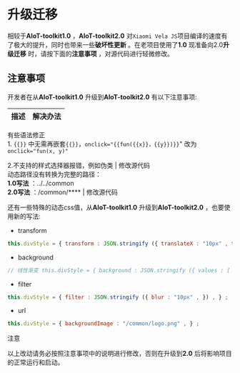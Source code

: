 <!-- 源地址: https://iot.mi.com/vela/quickapp/zh/tools/toolkit/update.html -->

# 升级迁移

相较于**AIoT-toolkit1.0** ，**AIoT-toolkit2.0** 对`Xiaomi Vela JS`项目编译的速度有了极大的提升，同时也带来一些**破坏性更新** 。在老项目使用了**1.0** 现准备向2.0**升级迁移** 时，请按下面的**注意事项** ，对源代码进行轻微修改。

## 注意事项

开发者在从**AIoT-toolkit1.0** 升级到**AIoT-toolkit2.0** 有以下注意事项:

描述 | 解决办法  
---|---  
有些语法修正   
1\. `{{}}` 中无需再嵌套`{{}}`，`onclick="{{fun({{x}}，{{y}})}}`" 改为 `onclick="fun(x, y)"`   
  
2.不支持的样式选择器报错，例如伪类 | 修改源代码  
动态路径没有转换为完整的路径：  
**1.0写法** ：../../common   
**2.0写法** ：/common/**** | 修改源代码  
  
还有一些特殊的动态css值，从**AIoT-toolkit1.0** 升级到**AIoT-toolkit2.0** ，也要使用新的写法:

  * transform
```js
this.divStyle = { transform : JSON.stringify ({ translateX : "10px" , translateY : "20px" , scaleX : 2 , scaleY : 0.5 , rotate : "10deg" , }) , } ;
```

  * background
```js
// 线性渐变 this.divStyle = { background : JSON.stringify ({ values : [ { type : "linearGradient" , directions : [ "to" , "left" ] , values : [ "#FF0000 10px" , "#0000FF 100%" ] , } , ] , }) , } ; // 径向渐变 this.divStyle = { background : JSON.stringify ({ values : [ { type : "radialGradient" , size : [ "farthest-corner" ] , directions : [ "center" ] , values : [ "#3f87a6" , "#ebf8e1" , "#f69d3c" ] , } ] , }) , } ;
```

  * filter
```js
this.divStyle = { filter : JSON.stringify ({ blur : "10px" , }) , } ;
```

  * url
```js
this.divStyle = { backgroundImage : "/common/logo.png" , } ;
```

注意

以上改动请务必按照注意事项中的说明进行修改，否则在升级到**2.0** 后将影响项目的正常运行和启动。
